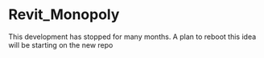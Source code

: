 # Revit_Monopoly

This development has stopped for many months. A plan to reboot this idea will be starting on the new repo
